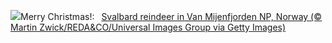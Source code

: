![](https://www.bing.com/th?id=OHR.ReindeerTrio_EN-GB9048626587_UHD.jpg&w=1000)Merry Christmas!:&nbsp;&ensp;[Svalbard reindeer in Van Mijenfjorden NP, Norway (© Martin Zwick/REDA&CO/Universal Images Group via Getty Images)](https://www.bing.com/th?id=OHR.ReindeerTrio_EN-GB9048626587_UHD.jpg)
<br><br/>
